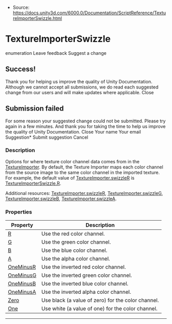 * Source: https://docs.unity3d.com/6000.0/Documentation/ScriptReference/TextureImporterSwizzle.html

# TextureImporterSwizzle
enumeration
Leave feedback
Suggest a change
## Success!
Thank you for helping us improve the quality of Unity Documentation. Although we cannot accept all submissions, we do read each suggested change from our users and will make updates where applicable.
Close
## Submission failed
For some reason your suggested change could not be submitted. Please <a>try again</a> in a few minutes. And thank you for taking the time to help us improve the quality of Unity Documentation.
Close
Your name Your email Suggestion* Submit suggestion
Cancel
### Description
Options for where texture color channel data comes from in the [TextureImporter](https://docs.unity3d.com/6000.0/Documentation/ScriptReference/TextureImporter.html).
By default, the Texture Importer maps each color channel from the source image to the same color channel in the imported texture. For example, the default value of [TextureImporter.swizzleR](https://docs.unity3d.com/6000.0/Documentation/ScriptReference/TextureImporter-swizzleR.html) is [TextureImporterSwizzle.R](https://docs.unity3d.com/6000.0/Documentation/ScriptReference/TextureImporterSwizzle.R.html).  
  
Additional resources: [TextureImporter.swizzleR](https://docs.unity3d.com/6000.0/Documentation/ScriptReference/TextureImporter-swizzleR.html), [TextureImporter.swizzleG](https://docs.unity3d.com/6000.0/Documentation/ScriptReference/TextureImporter-swizzleG.html), [TextureImporter.swizzleB](https://docs.unity3d.com/6000.0/Documentation/ScriptReference/TextureImporter-swizzleB.html), [TextureImporter.swizzleA](https://docs.unity3d.com/6000.0/Documentation/ScriptReference/TextureImporter-swizzleA.html).
### Properties
Property | Description  
---|---  
[R](https://docs.unity3d.com/6000.0/Documentation/ScriptReference/TextureImporterSwizzle.R.html) | Use the red color channel.  
[G](https://docs.unity3d.com/6000.0/Documentation/ScriptReference/TextureImporterSwizzle.G.html) | Use the green color channel.  
[B](https://docs.unity3d.com/6000.0/Documentation/ScriptReference/TextureImporterSwizzle.B.html) | Use the blue color channel.  
[A](https://docs.unity3d.com/6000.0/Documentation/ScriptReference/TextureImporterSwizzle.A.html) | Use the alpha color channel.  
[OneMinusR](https://docs.unity3d.com/6000.0/Documentation/ScriptReference/TextureImporterSwizzle.OneMinusR.html) | Use the inverted red color channel.  
[OneMinusG](https://docs.unity3d.com/6000.0/Documentation/ScriptReference/TextureImporterSwizzle.OneMinusG.html) | Use the inverted green color channel.  
[OneMinusB](https://docs.unity3d.com/6000.0/Documentation/ScriptReference/TextureImporterSwizzle.OneMinusB.html) | Use the inverted blue color channel.  
[OneMinusA](https://docs.unity3d.com/6000.0/Documentation/ScriptReference/TextureImporterSwizzle.OneMinusA.html) | Use the inverted alpha color channel.  
[Zero](https://docs.unity3d.com/6000.0/Documentation/ScriptReference/TextureImporterSwizzle.Zero.html) | Use black (a value of zero) for the color channel.  
[One](https://docs.unity3d.com/6000.0/Documentation/ScriptReference/TextureImporterSwizzle.One.html) | Use white (a value of one) for the color channel.  
* * *
